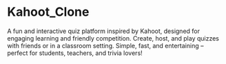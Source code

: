 # Kahoot_Clone
A fun and interactive quiz platform inspired by Kahoot, designed for engaging learning and friendly competition. Create, host, and play quizzes with friends or in a classroom setting. Simple, fast, and entertaining – perfect for students, teachers, and trivia lovers!
